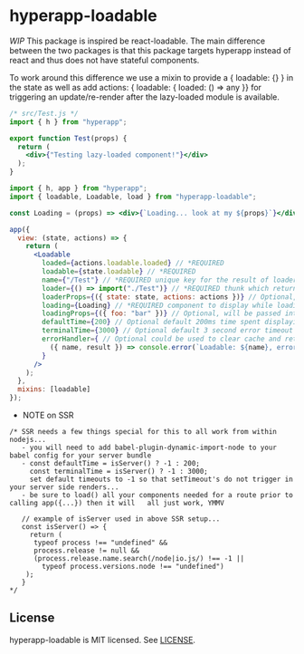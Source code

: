 # hyperapp-loadable
*WIP*
This package is inspired be react-loadable.  The main difference between the two packages is that this package targets hyperapp instead of react and thus does not have stateful components.

To work around this difference we use a mixin to provide a { loadable: {} } in the state as well as add actions: { loadable: { loaded: () => any }} for triggering an update/re-render after the lazy-loaded module is available.

```jsx
/* src/Test.js */
import { h } from "hyperapp";

export function Test(props) {
  return (
    <div>{"Testing lazy-loaded component!"}</div>
  );
}
```

```jsx
import { h, app } from "hyperapp";
import { loadable, Loadable, load } from "hyperapp-loadable";

const Loading = (props) => <div>{`Loading... look at my ${props}`}</div>;

app({
  view: (state, actions) => {
    return (
      <Loadable 
        loaded={actions.loadable.loaded} // *REQUIRED
        loadable={state.loadable} // *REQUIRED
        name={"/Test"} // *REQUIRED unique key for the result of loader to be stored under state.loadable[name]
        loader={() => import("./Test")} // *REQUIRED thunk which returns a promise that resolves to a component
        loaderProps={({ state: state, actions: actions })} // Optional, but useful...
        loading={Loading} // *REQUIRED component to display while loading the above loader thunk...
        loadingProps={({ foo: "bar" })} // Optional, will be passed into your Loading component for render
        defaultTime={200} // Optional default 200ms time spent displaying loading
        terminalTime={3000} // Optional default 3 second error timeout
        errorHandler={ // Optional could be used to clear cache and retry on failures etc...
          ({ name, result }) => console.error(`Loadable: ${name}, error: ${result}`)
        }
      />
    );
  },
  mixins: [loadable]
});
```

* NOTE on SSR
```
/* SSR needs a few things special for this to all work from within nodejs...
   - you will need to add babel-plugin-dynamic-import-node to your babel config for your server bundle
   - const defaultTime = isServer() ? -1 : 200;
     const terminalTime = isServer() ? -1 : 3000;
     set default timeouts to -1 so that setTimeout's do not trigger in your server side renders...
   - be sure to load() all your components needed for a route prior to calling app({...}) then it will   all just work, YMMV

   // example of isServer used in above SSR setup...
   const isServer() => {
     return (
      typeof process !== "undefined" &&
      process.release != null &&
      (process.release.name.search(/node|io.js/) !== -1 ||
        typeof process.versions.node !== "undefined")
    );
   }
*/
```

## License

hyperapp-loadable is MIT licensed. See [LICENSE](LICENSE.md).


